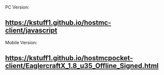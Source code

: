 PC Version:

## https://kstuff1.github.io/hostmc-client/javascript ##

Mobile Version: 

## https://kstuff1.github.io/hostmcpocket-client/EaglercraftX_1.8_u35_Offline_Signed.html ##
